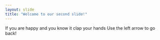 ```yaml
---
layout: slide
title: "Welcome to our second slide!"
---
```

If you are happy and you know it clap your hands
Use the left arrow to go back!
